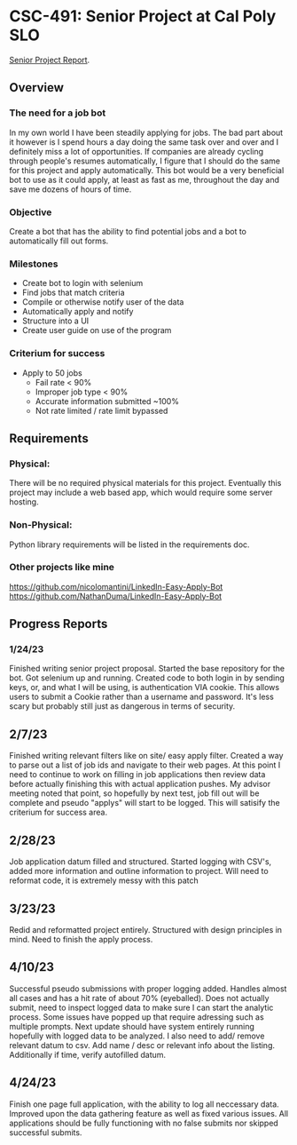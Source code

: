 # CSC-491: Senior Project at Cal Poly SLO

[Senior Project Report]([https://pages.github.com/](https://docs.google.com/document/d/1k2a9gsr63DCmDBt7osOWd7omu96eXUNJOEZVy-2auZg/edit?usp=sharing)).

## Overview

### The need for a job bot

In my own world I have been steadily applying for jobs. The bad part about it however is I spend hours a day doing the same task over and over and I definitely miss a lot of opportunities. If companies are already cycling through people's resumes automatically, I figure that I should do the same for this project and apply automatically. This bot would be a very beneficial bot to use as it could apply, at least as fast as me, throughout the day and save me dozens of hours of time.

### Objective

Create a bot that has the ability to find potential jobs and a bot to automatically fill out forms.

### Milestones

- Create bot to login with selenium
- Find jobs that match criteria
- Compile or otherwise notify user of the data
- Automatically apply and notify
- Structure into a UI
- Create user guide on use of the program

### Criterium for success
- Apply to 50 jobs
    - Fail rate < 90%
    - Improper job type < 90%
    - Accurate information submitted ~100%
    - Not rate limited / rate limit bypassed


## Requirements

### Physical:
There will be no required physical materials for this project. Eventually this project may include a web based app, which would require some server hosting.

### Non-Physical:
Python library requirements will be listed in the requirements doc.

### Other projects like mine
https://github.com/nicolomantini/LinkedIn-Easy-Apply-Bot
https://github.com/NathanDuma/LinkedIn-Easy-Apply-Bot

## Progress Reports

### 1/24/23
Finished writing senior project proposal. Started the base repository for the bot. Got selenium up and running. Created code to both login in by sending keys, or, and what I will be using, is authentication VIA cookie. This allows users to submit a Cookie rather than a username and password. It's less scary but probably still just as dangerous in terms of security.

## 2/7/23
Finished writing relevant filters like on site/ easy apply filter. Created a way to parse out a list of job ids and navigate to their web pages. At this point I need to continue to work on filling in job applications then review data before actually finishing this with actual application pushes. My advisor meeting noted that point, so hopefully by next test, job fill out will be complete and pseudo "applys" will start to be logged. This will satisify the criterium for success area.

## 2/28/23
Job application datum filled and structured. Started logging with CSV's, added more information and outline information to project. Will need to reformat code, it is extremely messy with this patch

## 3/23/23
Redid and reformatted project entirely. Structured with design principles in mind. Need to finish the apply process.

## 4/10/23
Successful pseudo submissions with proper logging added. Handles almost all cases and has a hit rate of about 70% (eyeballed). Does not actually submit, need to inspect logged data to make sure I can start the analytic process. Some issues have popped up that require adressing such as multiple prompts. Next update should have system entirely running hopefully with logged data to be analyzed. I also need to add/ remove relevant datum to csv. Add name / desc or relevant info about the listing. Additionally if time, verify autofilled datum.

## 4/24/23
Finish one page full application, with the ability to log all neccessary data. Improved upon the data gathering feature as well as fixed various issues. All applications should be fully functioning with no false submits nor skipped successful submits.
